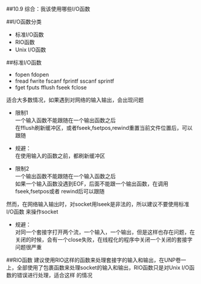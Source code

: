 ##10.9 综合：我该使用哪些I/O函数

##I/O函数分类 
- 标准I/O函数
- RIO函数
- Unix I/O函数


##标准I/O函数
- fopen fdopen
- fread fwrite fscanf fprintf sscanf sprintf
- fget fputs fflush fseek fclose

适合大多数情况，如果遇到对网络的输入输出，会出现问题

- 限制1   
一个输入函数不能跟随在一个输出函数之后  
在fflush刷新缓冲区，或者fseek,fsetpos,rewind重置当前文件位置后，可以跟随

- 规避：  
在使用输入的函数之前，都刷新缓冲区

- 限制2  
一个输出函数不能跟随在一个输入函数之后  
如果一个输入函数没遇到EOF，后面不能跟一个输出函数，在调用fseek,fsetpos或者
rewind后可以跟随

然而，在网络输入输出时，对socket用lseek是非法的，所以建议不要使用标准I/O函数
来操作socket

- 规避：  
对同一个套接字打开两个流，一个输入，一个输出，但是这样也存在问题，在关闭的时候，会有一个close失败，在线程化的程序中关闭一个关闭的套接字问题很严重

##RIO函数
建议使用RIO这样的函数来处理套接字的输入和输出，在UNP卷一上，全部使用了包裹函数来处理socket的输入和输出，RIO函数只是对Unix I/O函数的错误进行处理，适合这样
的情况
